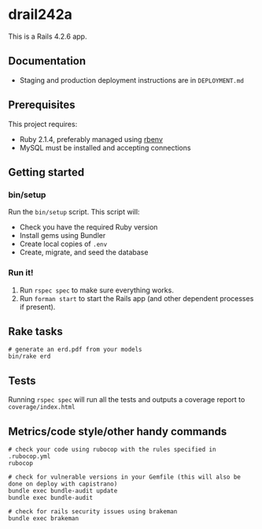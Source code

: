 # drail242a

This is a Rails 4.2.6 app.

## Documentation

* Staging and production deployment instructions are in `DEPLOYMENT.md`

## Prerequisites

This project requires:

* Ruby 2.1.4, preferably managed using [rbenv][]
* MySQL must be installed and accepting connections

## Getting started

### bin/setup

Run the `bin/setup` script. This script will:

* Check you have the required Ruby version
* Install gems using Bundler
* Create local copies of `.env`
* Create, migrate, and seed the database

### Run it!

1. Run `rspec spec` to make sure everything works.
2. Run `forman start` to start the Rails app (and other dependent processes if present).

[rbenv]:https://github.com/sstephenson/rbenv

## Rake tasks

```
# generate an erd.pdf from your models
bin/rake erd
```

## Tests

Running `rspec spec` will run all the tests and outputs a coverage report to `coverage/index.html`

## Metrics/code style/other handy commands

```
# check your code using rubocop with the rules specified in .rubocop.yml
rubocop

# check for vulnerable versions in your Gemfile (this will also be done on deploy with capistrano)
bundle exec bundle-audit update
bundle exec bundle-audit

# check for rails security issues using brakeman
bundle exec brakeman
```
